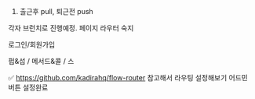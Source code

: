 1. 출근후 pull,  퇴근전 push

각자 브런치로 진행예정.
페이지 라우터 숙지

로그인/회원가입

펍&섭 / 메서드&콜 / 스


✅ https://github.com/kadirahq/flow-router 참고해서 라우팅 설정해보기
어드민 버튼 설정완료
